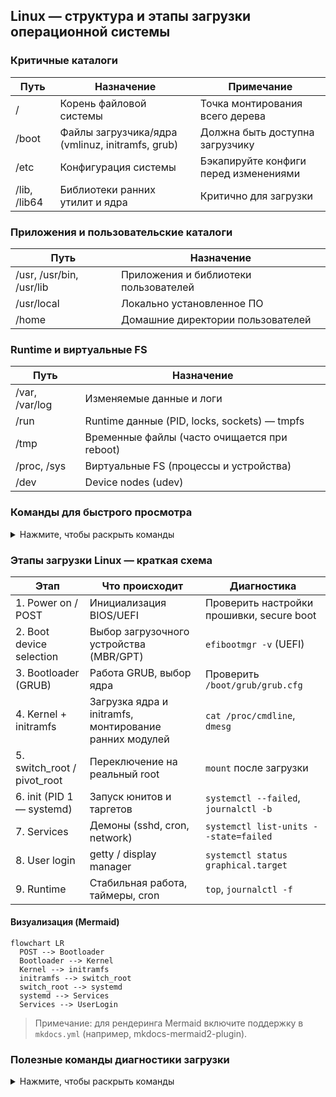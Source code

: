 ## Linux — структура и этапы загрузки операционной системы


### Критичные каталоги

| Путь | Назначение | Примечание |
|---|---|---|
| / | Корень файловой системы | Точка монтирования всего дерева |
| /boot | Файлы загрузчика/ядра (vmlinuz, initramfs, grub) | Должна быть доступна загрузчику |
| /etc | Конфигурация системы | Бэкапируйте конфиги перед изменениями |
| /lib, /lib64 | Библиотеки ранних утилит и ядра | Критично для загрузки |

### Приложения и пользовательские каталоги

| Путь | Назначение |
|---|---|
| /usr, /usr/bin, /usr/lib | Приложения и библиотеки пользователей |
| /usr/local | Локально установленное ПО |
| /home | Домашние директории пользователей |

### Runtime и виртуальные FS

| Путь | Назначение |
|---|---|
| /var, /var/log | Изменяемые данные и логи |
| /run | Runtime данные (PID, locks, sockets) — tmpfs |
| /tmp | Временные файлы (часто очищается при reboot) |
| /proc, /sys | Виртуальные FS (процессы и устройства) |
| /dev | Device nodes (udev) |

### Команды для быстрого просмотра

<details>
<summary>Нажмите, чтобы раскрыть команды</summary>

```bash
# Обзор точек монтирования и свободного места
df -hT
mount | column -t

# Содержимое root и критичных директорий
ls -la /boot /etc /var/log

# Информация о дисках и устройствах
lsblk -f
blkid

# Информация ядра/памяти
cat /proc/cpuinfo
cat /proc/meminfo
```

</details>

### Этапы загрузки Linux — краткая схема

| Этап | Что происходит | Диагностика |
|---|---|---|
| 1. Power on / POST | Инициализация BIOS/UEFI | Проверить настройки прошивки, secure boot |
| 2. Boot device selection | Выбор загрузочного устройства (MBR/GPT) | `efibootmgr -v` (UEFI) |
| 3. Bootloader (GRUB) | Работа GRUB, выбор ядра | Проверить `/boot/grub/grub.cfg` |
| 4. Kernel + initramfs | Загрузка ядра и initramfs, монтирование ранних модулей | `cat /proc/cmdline`, `dmesg` |
| 5. switch_root / pivot_root | Переключение на реальный root | `mount` после загрузки |
| 6. init (PID 1 — systemd) | Запуск юнитов и таргетов | `systemctl --failed`, `journalctl -b` |
| 7. Services | Демоны (sshd, cron, network) | `systemctl list-units --state=failed` |
| 8. User login | getty / display manager | `systemctl status graphical.target` |
| 9. Runtime | Стабильная работа, таймеры, cron | `top`, `journalctl -f` |

#### Визуализация (Mermaid)

```mermaid
flowchart LR
  POST --> Bootloader
  Bootloader --> Kernel
  Kernel --> initramfs
  initramfs --> switch_root
  switch_root --> systemd
  systemd --> Services
  Services --> UserLogin
```

> Примечание: для рендеринга Mermaid включите поддержку в `mkdocs.yml` (например, mkdocs-mermaid2-plugin).

### Полезные команды диагностики загрузки

<details>
<summary>Нажмите, чтобы раскрыть команды</summary>

```bash
uname -a
cat /proc/cmdline

# Журнал текущей загрузки
journalctl -b
journalctl -b -u sshd.service

# Последние ошибки
journalctl -p err -b

# Статус systemd
systemctl --failed
systemctl list-dependencies multi-user.target

# Проверка GRUB/UEFI
ls /boot
efibootmgr -v

# Для проблем с root/инициализацией
dmesg | less
cat /proc/mounts
mount
```

</details>